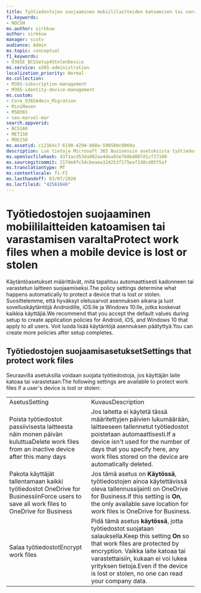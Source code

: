 ```yaml
---
title: Työtiedostojen suojaaminen mobiililaitteiden katoamisen tai varastamisen varalta
f1.keywords:
- NOCSH
ms.author: sirkkuw
author: sirkkuw
manager: scotv
audience: Admin
ms.topic: conceptual
f1_keywords:
- O365E_BCSSetup4StolenDevice
ms.service: o365-administration
localization_priority: Normal
ms.collection:
- M365-subscription-management
- M365-identity-device-management
ms.custom:
- Core_O365Admin_Migration
- MiniMaven
- MSB365
- seo-marvel-mar
search.appverid:
- BCS160
- MET150
- MOE150
ms.assetid: c12164c7-6190-4294-b88a-590580c9869a
description: Lue tietoja Microsoft 365 Businessin asetuksista työtiedostojen suojaamiseksi, jos käyttäjän laite katoaa tai varastetaan.
ms.openlocfilehash: 4371acd53da902aa4dea93e7b8bd087d1cf27100
ms.sourcegitcommit: 217de0fc54cbeaea32d253f175eaf338cd85f5af
ms.translationtype: MT
ms.contentlocale: fi-FI
ms.lasthandoff: 03/07/2020
ms.locfileid: "42561646"
---
```

# <a name="protect-work-files-when-a-mobile-device-is-lost-or-stolen"></a><span data-ttu-id="3b4c8-103">Työtiedostojen suojaaminen mobiililaitteiden katoamisen tai varastamisen varalta</span><span class="sxs-lookup"><span data-stu-id="3b4c8-103">Protect work files when a mobile device is lost or stolen</span></span>

<span data-ttu-id="3b4c8-104">Käytäntöasetukset määrittävät, mitä tapahtuu automaattisesti kadonneen tai varastetun laitteen suojaamiseksi.</span><span class="sxs-lookup"><span data-stu-id="3b4c8-104">The policy settings determine what happens automatically to protect a device that is lost or stolen.</span></span> <span data-ttu-id="3b4c8-105">Suosittelemme, että hyväksyt oletusarvot asennuksen aikana ja luot sovelluskäytäntöjä Androidille, iOS:lle ja Windows 10:lle, jotka koskevat kaikkia käyttäjiä.</span><span class="sxs-lookup"><span data-stu-id="3b4c8-105">We recommend that you accept the default values during setup to create application policies for Android, iOS, and Windows 10 that apply to all users.</span></span> <span data-ttu-id="3b4c8-106">Voit luoda lisää käytäntöjä asennuksen päätyttyä.</span><span class="sxs-lookup"><span data-stu-id="3b4c8-106">You can create more policies after setup completes.</span></span>
  
## <a name="settings-that-protect-work-files"></a><span data-ttu-id="3b4c8-107">Työtiedostojen suojaamisasetukset</span><span class="sxs-lookup"><span data-stu-id="3b4c8-107">Settings that protect work files</span></span>

<span data-ttu-id="3b4c8-108">Seuraavilla asetuksilla voidaan suojata työtiedostoja, jos käyttäjän laite katoaa tai varastetaan:</span><span class="sxs-lookup"><span data-stu-id="3b4c8-108">The following settings are available to protect work files if a user's device is lost or stolen:</span></span>
  
|||
|:-----|:-----|
|<span data-ttu-id="3b4c8-109">Asetus</span><span class="sxs-lookup"><span data-stu-id="3b4c8-109">Setting</span></span>  <br/> |<span data-ttu-id="3b4c8-110">Kuvaus</span><span class="sxs-lookup"><span data-stu-id="3b4c8-110">Description</span></span>  <br/> |
|<span data-ttu-id="3b4c8-111">Poista työtiedostot passiivisesta laitteesta näin monen päivän kuluttua</span><span class="sxs-lookup"><span data-stu-id="3b4c8-111">Delete work files from an inactive device after this many days</span></span>  <br/> |<span data-ttu-id="3b4c8-112">Jos laitetta ei käytetä tässä määritettyjen päivien lukumäärään, laitteeseen tallennetut työtiedostot poistetaan automaattisesti.</span><span class="sxs-lookup"><span data-stu-id="3b4c8-112">If a device isn't used for the number of days that you specify here, any work files stored on the device are automatically deleted.</span></span>  <br/> |
|<span data-ttu-id="3b4c8-113">Pakota käyttäjät tallentamaan kaikki työtiedostot OneDrive for Businessiin</span><span class="sxs-lookup"><span data-stu-id="3b4c8-113">Force users to save all work files to OneDrive for Business</span></span>  <br/> |<span data-ttu-id="3b4c8-114">Jos tämä asetus on **Käytössä**, työtiedostojen ainoa käytettävissä oleva tallennussijainti on OneDrive for Business.</span><span class="sxs-lookup"><span data-stu-id="3b4c8-114">If this setting is **On**, the only available save location for work files is OneDrive for Business.</span></span>  <br/> |
|<span data-ttu-id="3b4c8-115">Salaa työtiedostot</span><span class="sxs-lookup"><span data-stu-id="3b4c8-115">Encrypt work files</span></span>  <br/> |<span data-ttu-id="3b4c8-116">Pidä tämä asetus **käytössä**, jotta työtiedostot suojataan salauksella.</span><span class="sxs-lookup"><span data-stu-id="3b4c8-116">Keep this setting **On** so that work files are protected by encryption.</span></span> <span data-ttu-id="3b4c8-117">Vaikka laite katoaa tai varastettaisiin, kukaan ei voi lukea yrityksen tietoja.</span><span class="sxs-lookup"><span data-stu-id="3b4c8-117">Even if the device is lost or stolen, no one can read your company data.</span></span>  <br/> |
   


